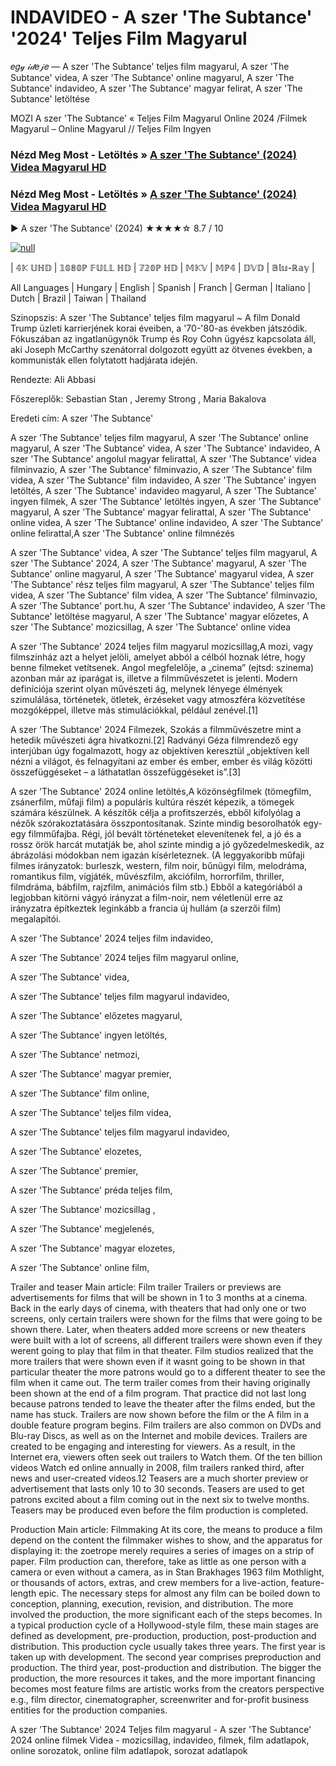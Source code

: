 # INDAVIDEO - A szer 'The Subtance' '2024' Teljes Film Magyarul
𝑒𝑔𝓎 𝒾𝒹𝑒𝒿𝑒 — A szer 'The Subtance' teljes film magyarul, A szer 'The Subtance' videa, A szer 'The Subtance' online magyarul, A szer 'The Subtance' indavideo, A szer 'The Subtance' magyar felirat, A szer 'The Subtance' letöltése

MOZI A szer 'The Subtance' « Teljes Film Magyarul Online 2024 /Filmek Magyarul – Online Magyarul // Teljes Film Ingyen

### Nézd Meg Most - Letöltés » [A szer 'The Subtance' (2024) Videa Magyarul HD](http://love-4k.com/hu/movie/933260/the-substance.github)

### Nézd Meg Most - Letöltés » [A szer 'The Subtance' (2024) Videa Magyarul HD](http://love-4k.com/hu/movie/933260/the-substance.github)

▶️ A szer 'The Subtance' (2024) ★★★★☆ 8.7 / 10

[![null](https://static.wixstatic.com/media/855a25_043b5abeb4ae4d35ac003198e7fe56ed~mv2.gif)](http://love-4k.com/hu/movie/933260/the-substance.github)


| 𝟜𝕂 𝕌ℍ𝔻 | 𝟙𝟘𝟠𝟘ℙ 𝔽𝕌𝕃𝕃 ℍ𝔻 | 𝟟𝟚𝟘ℙ ℍ𝔻 | 𝕄𝕂𝕍 | 𝕄ℙ𝟜 | 𝔻𝕍𝔻 | 𝔹𝕝𝕦-ℝ𝕒𝕪 |

All Languages | Hungary | English | Spanish | Franch | German | Italiano | Dutch | Brazil | Taiwan | Thailand

Szinopszis: A szer 'The Subtance' teljes film magyarul ~ A film Donald Trump üzleti karrierjének korai éveiben, a '70-'80-as években játszódik. Fókuszában az ingatlanügynök Trump és Roy Cohn ügyész kapcsolata áll, aki Joseph McCarthy szenátorral dolgozott együtt az ötvenes években, a kommunisták ellen folytatott hadjárata idején.

Rendezte: Ali Abbasi

Főszereplők: Sebastian Stan , Jeremy Strong , Maria Bakalova

Eredeti cím: A szer 'The Subtance'

A szer 'The Subtance' teljes film magyarul, A szer 'The Subtance' online magyarul, A szer 'The Subtance' videa, A szer 'The Subtance' indavideo, A szer 'The Subtance' angolul magyar felirattal, A szer 'The Subtance' videa filminvazio, A szer 'The Subtance' filminvazio, A szer 'The Subtance' film videa, A szer 'The Subtance' film indavideo, A szer 'The Subtance' ingyen letöltés, A szer 'The Subtance' indavideo magyarul, A szer 'The Subtance' ingyen filmek, A szer 'The Subtance' letöltés ingyen, A szer 'The Subtance' magyarul, A szer 'The Subtance' magyar felirattal, A szer 'The Subtance' online videa, A szer 'The Subtance' online indavideo, A szer 'The Subtance' online felirattal,A szer 'The Subtance' online filmnézés

A szer 'The Subtance' videa, A szer 'The Subtance' teljes film magyarul, A szer 'The Subtance' 2024, A szer 'The Subtance' magyarul, A szer 'The Subtance' online magyarul, A szer 'The Subtance' magyarul videa, A szer 'The Subtance' rész teljes film magyarul, A szer 'The Subtance' teljes film videa, A szer 'The Subtance' film videa, A szer 'The Subtance' filminvazio, A szer 'The Subtance' port.hu, A szer 'The Subtance' indavideo, A szer 'The Subtance' letöltése magyarul, A szer 'The Subtance' magyar előzetes, A szer 'The Subtance' mozicsillag, A szer 'The Subtance' online videa

A szer 'The Subtance' 2024 teljes film magyarul mozicsillag,A mozi, vagy filmszínház azt a helyet jelöli, amelyet abból a célból hoznak létre, hogy benne filmeket vetítsenek. Angol megfelelője, a „cinema” (ejtsd: szinema) azonban már az iparágat is, illetve a filmművészetet is jelenti. Modern definíciója szerint olyan művészeti ág, melynek lényege élmények szimulálása, történetek, ötletek, érzéseket vagy atmoszféra közvetítése mozgóképpel, illetve más stimulációkkal, például zenével.[1]

A szer 'The Subtance' 2024 Filmezek, Szokás a filmművészetre mint a hetedik művészeti ágra hivatkozni.[2] Radványi Géza filmrendező egy interjúban úgy fogalmazott, hogy az objektíven keresztül „objektíven kell nézni a világot, és felnagyítani az ember és ember, ember és világ közötti összefüggéseket – a láthatatlan összefüggéseket is”.[3]

A szer 'The Subtance' 2024 online letöltés,A közönségfilmek (tömegfilm, zsánerfilm, műfaji film) a populáris kultúra részét képezik, a tömegek számára készülnek. A készítők célja a profitszerzés, ebből kifolyólag a nézők szórakoztatására összpontosítanak. Szinte mindig besorolhatók egy-egy filmműfajba. Régi, jól bevált történeteket elevenítenek fel, a jó és a rossz örök harcát mutatják be, ahol szinte mindig a jó győzedelmeskedik, az ábrázolási módokban nem igazán kísérleteznek. (A leggyakoribb műfaji filmes irányzatok: burleszk, western, film noir, bűnügyi film, melodráma, romantikus film, vígjáték, művészfilm, akciófilm, horrorfilm, thriller, filmdráma, bábfilm, rajzfilm, animációs film stb.) Ebből a kategóriából a legjobban kitörni vágyó irányzat a film-noir, nem véletlenül erre az irányzatra építkeztek leginkább a francia új hullám (a szerzői film) megalapítói.

A szer 'The Subtance' 2024 teljes film indavideo,

A szer 'The Subtance' 2024 teljes film magyarul online,

A szer 'The Subtance' videa,

A szer 'The Subtance' teljes film magyarul indavideo,

A szer 'The Subtance' előzetes magyarul,

A szer 'The Subtance' ingyen letöltés,

A szer 'The Subtance' netmozi,

A szer 'The Subtance' magyar premier,

A szer 'The Subtance' film online,

A szer 'The Subtance' teljes film videa,

A szer 'The Subtance' teljes film magyarul indavideo,

A szer 'The Subtance' elozetes,

A szer 'The Subtance' premier,

A szer 'The Subtance' préda teljes film,

A szer 'The Subtance' mozicsillag ,

A szer 'The Subtance' megjelenés,

A szer 'The Subtance' magyar elozetes,

A szer 'The Subtance' online film,

Trailer and teaser Main article: Film trailer Trailers or previews are advertisements for films that will be shown in 1 to 3 months at a cinema. Back in the early days of cinema, with theaters that had only one or two screens, only certain trailers were shown for the films that were going to be shown there. Later, when theaters added more screens or new theaters were built with a lot of screens, all different trailers were shown even if they werent going to play that film in that theater. Film studios realized that the more trailers that were shown even if it wasnt going to be shown in that particular theater the more patrons would go to a different theater to see the film when it came out. The term trailer comes from their having originally been shown at the end of a film program. That practice did not last long because patrons tended to leave the theater after the films ended, but the name has stuck. Trailers are now shown before the film or the A film in a double feature program begins. Film trailers are also common on DVDs and Blu-ray Discs, as well as on the Internet and mobile devices. Trailers are created to be engaging and interesting for viewers. As a result, in the Internet era, viewers often seek out trailers to Watch them. Of the ten billion videos Watch ed online annually in 2008, film trailers ranked third, after news and user-created videos.12 Teasers are a much shorter preview or advertisement that lasts only 10 to 30 seconds. Teasers are used to get patrons excited about a film coming out in the next six to twelve months. Teasers may be produced even before the film production is completed.

Production Main article: Filmmaking At its core, the means to produce a film depend on the content the filmmaker wishes to show, and the apparatus for displaying it: the zoetrope merely requires a series of images on a strip of paper. Film production can, therefore, take as little as one person with a camera or even without a camera, as in Stan Brakhages 1963 film Mothlight, or thousands of actors, extras, and crew members for a live-action, feature-length epic. The necessary steps for almost any film can be boiled down to conception, planning, execution, revision, and distribution. The more involved the production, the more significant each of the steps becomes. In a typical production cycle of a Hollywood-style film, these main stages are defined as development, pre-production, production, post-production and distribution. This production cycle usually takes three years. The first year is taken up with development. The second year comprises preproduction and production. The third year, post-production and distribution. The bigger the production, the more resources it takes, and the more important financing becomes most feature films are artistic works from the creators perspective e.g., film director, cinematographer, screenwriter and for-profit business entities for the production companies.

A szer 'The Subtance' 2024 Teljes film magyarul - A szer 'The Subtance' 2024 online filmek Videa - mozicsillag, indavideo, filmek, film adatlapok, online sorozatok, online film adatlapok, sorozat adatlapok
